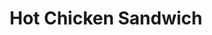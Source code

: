 ---
title: "Hot Chicken Sandwich"
description: "Generous amounts of freshly cooked chicken breast, smothered in our delicious homemade gravy"
price_s: ""
price_l: "12"
price_lg: ""
weight: "9"
---